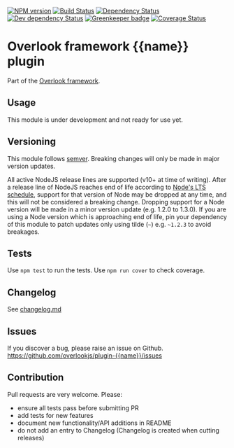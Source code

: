 [![NPM version](https://img.shields.io/npm/v/@overlook/plugin-{{name}}.svg)](https://www.npmjs.com/package/@overlook/plugin-{{name}})
[![Build Status](https://img.shields.io/travis/overlookjs/plugin-{{name}}/master.svg)](http://travis-ci.org/overlookjs/plugin-{{name}})
[![Dependency Status](https://img.shields.io/david/overlookjs/plugin-{{name}}.svg)](https://david-dm.org/overlookjs/plugin-{{name}})
[![Dev dependency Status](https://img.shields.io/david/dev/overlookjs/plugin-{{name}}.svg)](https://david-dm.org/overlookjs/plugin-{{name}})
[![Greenkeeper badge](https://badges.greenkeeper.io/overlookjs/plugin-{{name}}.svg)](https://greenkeeper.io/)
[![Coverage Status](https://img.shields.io/coveralls/overlookjs/plugin-{{name}}/master.svg)](https://coveralls.io/r/overlookjs/plugin-{{name}})

# Overlook framework {{name}} plugin

Part of the [Overlook framework](https://overlookjs.github.io/).

## Usage

This module is under development and not ready for use yet.

## Versioning

This module follows [semver](https://semver.org/). Breaking changes will only be made in major version updates.

All active NodeJS release lines are supported (v10+ at time of writing). After a release line of NodeJS reaches end of life according to [Node's LTS schedule](https://nodejs.org/en/about/releases/), support for that version of Node may be dropped at any time, and this will not be considered a breaking change. Dropping support for a Node version will be made in a minor version update (e.g. 1.2.0 to 1.3.0). If you are using a Node version which is approaching end of life, pin your dependency of this module to patch updates only using tilde (`~`) e.g. `~1.2.3` to avoid breakages.

## Tests

Use `npm test` to run the tests. Use `npm run cover` to check coverage.

## Changelog

See [changelog.md](https://github.com/overlookjs/plugin-{{name}}/blob/master/changelog.md)

## Issues

If you discover a bug, please raise an issue on Github. https://github.com/overlookjs/plugin-{{name}}/issues

## Contribution

Pull requests are very welcome. Please:

* ensure all tests pass before submitting PR
* add tests for new features
* document new functionality/API additions in README
* do not add an entry to Changelog (Changelog is created when cutting releases)
